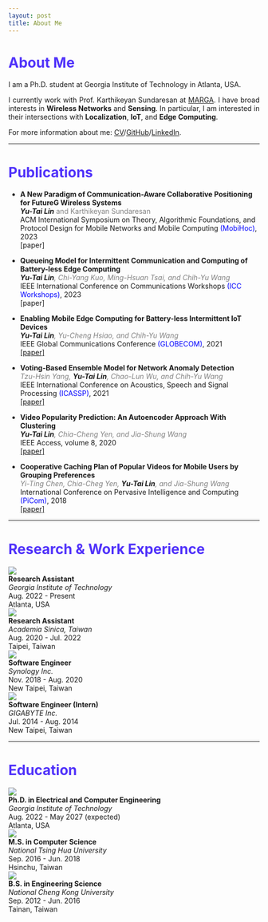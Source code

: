 ```yaml
---
layout: post
title: About Me
---
```


# <span style="color: #5032FA">About Me</span>

I am a Ph.D. student at Georgia Institute of Technology in Atlanta, USA.
<p align="justify">
I currently work with Prof. Karthikeyan Sundaresan at <a href="https://marga.ece.gatech.edu/">MARGA</a>. I have broad interests in <b>Wireless Networks</b> and <b>Sensing</b>. In particular, I am interested in their intersections with <b>Localization</b>, <b>IoT</b>, and <b>Edge Computing</b>.
</p>

For more information about me: [CV](https://yutailin1993.github.io/CV/Yu-Tai_CV.pdf)/[GitHub](https://github.com/yutailin1993)/[LinkedIn](https://www.linkedin.com/in/yu-tai-lin-2ba09514b/).

---
# <span style="color: #5032FA">Publications</span>

* **A New Paradigm of Communication-Aware Collaborative Positioning for FutureG Wireless Systems** \
 *<b>Yu-Tai Lin</b>*<span style="color:grey"> and Karthikeyan Sundaresan </span>\
 ACM International Symposium on Theory, Algorithmic Foundations, and Protocol Design for Mobile Networks and Mobile Computing <span style="color:blue">(MobiHoc)</span>, 2023\
 [paper]

* **Queueing Model for Intermittent Communication and Computing of Battery-less Edge Computing** \
 *<b>Yu-Tai Lin</b>*<span style="color:grey">*, Chi-Yang Kuo, Ming-Hsuan Tsai, and Chih-Yu Wang* </span>\
 IEEE International Conference on Communications Workshops <span style="color:blue">(ICC Workshops)</span>, 2023 \
 [paper]

* **Enabling Mobile Edge Computing for Battery-less Intermittent IoT Devices** \
 *<b>Yu-Tai Lin</b>*<span style="color:grey">*, Yu-Cheng Hsiao, and Chih-Yu Wang* </span>\
 IEEE Global Communications Conference <span style="color:blue">(GLOBECOM)</span>, 2021 \
 [\[paper\]](https://ieeexplore.ieee.org/abstract/document/9685694)

* **Voting-Based Ensemble Model for Network Anomaly Detection** \
 <span style="color:grey">*Tzu-Hsin Yang,*</span> *<b>Yu-Tai Lin</b>*<span style="color:gray">*, Chao-Lun Wu, and Chih-Yu Wang* </span>\
 IEEE International Conference on Acoustics, Speech and Signal Processing <span style="color:blue">(ICASSP)</span>, 2021 \
 [\[paper\]](https://ieeexplore.ieee.org/document/9414532)

* **Video Popularity Prediction: An Autoencoder Approach With Clustering** \
 *<b>Yu-Tai Lin</b>*<span style="color:grey">*, Chia-Cheng Yen, and Jia-Shung Wang* </span>\
 IEEE Access, volume 8, 2020 \
 [\[paper\]](https://ieeexplore.ieee.org/document/9139947)

* **Cooperative Caching Plan of Popular Videos for Mobile Users by Grouping Preferences** \
 <span style="color:grey">*Yi-Ting Chen, Chia-Cheg Yen,* </span>*<b>Yu-Tai Lin</b>*<span style="color:gray">*, and Jia-Shung Wang* </span>\
 International Conference on Pervasive Intelligence and Computing <span style="color:blue">(PiCom)</span>, 2018 \
 [\[paper\]](https://ieeexplore.ieee.org/document/8511975)

---
# <span style="color: #5032FA">Research & Work Experience</span>

<div class="container">
    <div class='row vspace-top'>
		<div class='div1'>
            <img class='icon-image' src='{{site.baseurl}}public/gt.png'>
            <div>
                <b>Research Assistant</b> <br/>
	            <i>Georgia Institute of Technology</i> <br/>
                Aug. 2022 - Present <br/>
                Atlanta, USA <br/>
            </div>
        </div>
        <div class='div1'>
            <img class='icon-image' src='{{site.baseurl}}public/academia_sinica.png'>
            <div>
                <b>Research Assistant</b> <br/>
	            <i>Academia Sinica, Taiwan</i> <br/>
                Aug. 2020 - Jul. 2022 <br/>
                Taipei, Taiwan <br/>
            </div>
        </div>
    </div>
    <div class='row vspace-top'>
        <div class='div1'>
            <img class='icon-image' src='{{site.baseurl}}public/synology.png'>
	        <div>
               <b>Software Engineer</b> <br/>
	           <i>Synology Inc.</i> <br/>
               Nov. 2018 - Aug. 2020 <br/>
	           New Taipei, Taiwan <br/>
	        </div>
        </div>
    </div>
    <div class='row vspace-top'>
        <div class='div1'>
            <img class='icon-image' src='{{site.baseurl}}public/Gigabyte.png'>
            <div>
                <b>Software Engineer (Intern)</b> <br/>
	            <i>GIGABYTE Inc.</i> <br/>
                Jul. 2014 - Aug. 2014 <br/>
                New Taipei, Taiwan <br/>
            </div>
        </div>
    </div>
</div>

---
# <span style="color: #5032FA">Education</span>

<div class="container">
	<div class='row vspace-top'>
        <div class='div1'>
            <img class='icon-image' src='{{site.baseurl}}public/gt.png'>
            <div>
                <b>Ph.D. in Electrical and Computer Engineering</b> <br/>
	            <i>Georgia Institute of Technology</i> <br/>
                Aug. 2022 - May 2027 (expected) <br/>
                Atlanta, USA <br/>
            </div>
        </div>
    </div>
    <div class='row vspace-top'>
        <div class='div1'>
            <img class='icon-image' src='{{site.baseurl}}public/NTHU.png'>
            <div>
                <b>M.S. in Computer Science</b> <br/>
	            <i>National Tsing Hua University</i> <br/>
                Sep. 2016 - Jun. 2018 <br/>
                Hsinchu, Taiwan <br/>
            </div>
        </div>
    </div>
    <div class='row vspace-top'>
        <div class='div1'>
            <img class='icon-image' src='{{site.baseurl}}public/NCKU.jpg'>
	        <div>
               <b>B.S. in Engineering Science</b> <br/>
	           <i>National Cheng Kong University</i> <br/>
               Sep. 2012 - Jun. 2016 <br/>
	           Tainan, Taiwan <br/>
	        </div>
        </div>
    </div>
</div>
